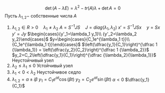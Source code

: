 $$\det(A-\lambda E)=\lambda^2-tr(A)\lambda + \det A=0$$
Пусть $\lambda_{1,2}-$ собственные числа $A$
1. $\lambda_{1, 2}\in R > 0 \quad \lambda_1 \neq \lambda_2$
	$A=S^{-1}JS\quad J=diag(\lambda_1, \lambda_2)$
	$x'=S^{-1} J S x\quad y=Sx$
	$y'=Jy$
	$\begin{cases}{y'_1=\lambda_1 y_1}\\ {y'_2=\lambda_2 y_2}\end{cases}$
	$y=\begin{cases}{C_1e^{\lambda_1 t}}\\ {C_1e^{\lambda_1 t}}\end{cases}$
	$\left(\dfrac{y_1}{C_1}\right)^{\dfrac 1 {\lambda_1}} = \left(\dfrac{y_2}{C_2}\right)^{\dfrac 1 {\lambda_2}}$
	$y_2=C_2\left(\dfrac{y_1}{C_1}\right)^{\dfrac {\lambda_2}{\lambda_1}}$
	Неустойчивый узел
2. $\lambda_2\le \lambda_1 \le 0$
	Устойчивый узел
3. $\lambda_1 <0 <\lambda_2$
	Неустойчивое седло
4. $\lambda_{1,2}=\alpha \pm i \beta$
	$y_1=C_1e^{\alpha t}\cos(\beta t)$
	$y_2=C_2e^{\alpha t}\sin(\beta t)$
	$\alpha < 0$
	$\dfrac{y_1}{C_1}$